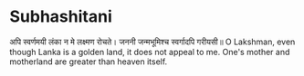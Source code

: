 # Subhashitani

अपि स्वर्णमयी लंका न मे लक्ष्मण रोचते। जननी जन्मभूमिश्च स्वर्गादपि गरीयसी॥
O Lakshman, even though Lanka is a golden land, it does not appeal to me. 
One's mother and motherland are greater than heaven itself.
